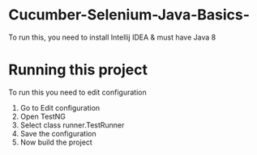 # Cucumber-Selenium-Java-Basics-

 To run this, you need to install Intellij IDEA
 & must have Java 8

# Running this project
To run this you need to edit configuration
 1. Go to Edit configuration
 2. Open TestNG 
 3. Select class runner.TestRunner
 4. Save the configuration
 5. Now build the project
